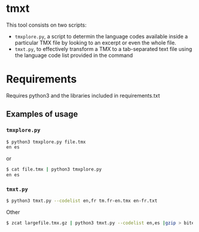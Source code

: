 # tmxt

This tool consists on two scripts:
* `tmxplore.py`, a script to determin the language codes available inside a particular TMX file by looking to an excerpt or even the whole file.
* `tmxt.py`, to effectively transform a TMX to a tab-separated text file using the language code list provided in the command

# Requirements

Requires python3 and the libraries included in requirements.txt

## Examples of usage

### `tmxplore.py`

```bash
$ python3 tmxplore.py file.tmx
en es
```

or

```bash
$ cat file.tmx | python3 tmxplore.py
en es
```

### `tmxt.py` 

```bash
$ python3 tmxt.py --codelist en,fr tm.fr-en.tmx en-fr.txt
```

Other

```bash
$ zcat largefile.tmx.gz | python3 tmxt.py --codelist en,es |gzip > bitext.en-es.gz
```

